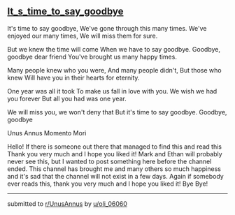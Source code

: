 ## [It_s_time_to_say_goodbye](https://www.reddit.com/r/UnusAnnus/comments/jrnkj3/its_time_to_say_goodbye/)
It's time to say goodbye,
We've gone through this many times.
We've enjoyed our many times,
We will miss them for sure.

But we knew the time will come
When we have to say goodbye.
Goodbye, goodbye dear friend
You've brought us many happy times.

Many people knew who you were,
And many people didn't,
But those who knew
Will have you in their hearts for eternity.

One year was all it took 
To make us fall in love with you.
We wish we had you forever 
But all you had was one year.

We will miss you, we won't deny that
But it's time to say goodbye.
Goodbye, goodbye

Unus Annus
Momento Mori











Hello! If there is someone out there that managed to find this and read this
Thank you very much and I hope you liked it! 
Mark and Ethan will probably never see this, but I wanted to post something here before the channel ended. This channel has brought me and many others so much happiness and it's sad that the channel will not exist in a few days. Again if somebody ever reads this, thank you very much and I hope you liked it!
Bye Bye!

---

submitted to [r/UnusAnnus](https://www.reddit.com/r/UnusAnnus) by [u/oli_06060](https://www.reddit.com/user/oli_06060)

